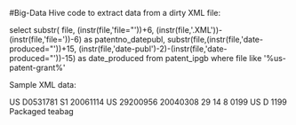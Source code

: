  #Big-Data
 Hive code to extract data from a dirty XML file:
 
 
  select substr(
 file,
 (instr(file,'file="'))+6,
 (instr(file,'.XML'))-(instr(file,'file='))-6) 
 as patentno_datepubl,
substr(file,(instr(file,'date-produced="'))+15,
(instr(file,'date-publ')-2)-(instr(file,'date-produced="'))-15) 
as date_produced
from patent_ipgb where file like '%us-patent-grant%'



Sample XML data:

<us-patent-grant lang="EN" dtd-version="v4.1 2005-08-25" file="USD0531781-20061114.XML" status="PRODUCTION" id="us-patent-grant" country="US" date-produced="20061030" date-publ="20061114">
<us-bibliographic-data-grant>
<publication-reference>
<document-id>
<country>US</country>
<doc_number>D0531781</doc_number>
<kind>S1</kind>
<date>20061114</date>
</document-id>
</publication-reference>
<application-reference appl-type="design">
<document-id>
<country>US</country>
<doc_number>29200956</doc_number>
<date>20040308</date>
</document-id>
</application-reference>
<us-application-series-code>29</us-application-series-code>
<us-term-of-grant>
<length-of-grant>14</length-of-grant>
</us-term-of-grant>
<classification-locarno>
<edition>8</edition>
<main-classification>0199</main-classification>
</classification-locarno>
<classification-national>
<country>US</country>
<main-classification>D 1199</main-classification>
</classification-national>
<invention-title id="d0e53">Packaged teabag</invention-title>
